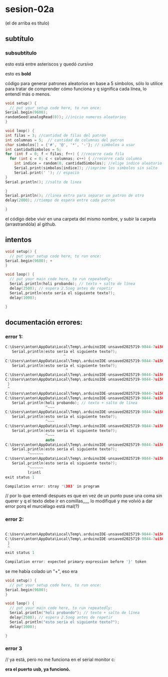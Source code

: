 # sesion-02a

(el de arriba es título)

## subtítulo

### subsubtítulo

esto está entre asteriscos y quedó *cursiva*

esto es **bold**

código para generar patrones aleatorios en base a 5 símbolos, sólo lo utilice para tratar de comprender cómo funciona y q significa cada línea, lo entendí más o menos.

```cpp
void setup() {
  // put your setup code here, to run once:
Serial.begin(9600); 
randomSeed(analogRead(0)); //inicio numeros aleatorios
}

void loop() {
int filas = 3; //cantidad de filas del patron
int columnas = 5;  // cantidad de columnas del patron
char simbolos[] = {'#', '@', '*', '-'}; // simbolos a usar
int cantidadSimbolos = 5;
for (int f = 0; f < filas; f++) { //recorre cada fila
  for (int c = 0; c < columnas; c++) { //recorre cada columna
    int indice = random(0, cantidadSimbolos); //elige indice aleatorio
    Serial.print(simbolos[indice]); //imprime los simbolos sin salto
    Serial.print(' '); // espacio
}
Serial.println(); //salto de linea

}
Serial.println(); //linea extra para separar un patron de otro
delay(2000); //tiempo de espera entre cada patron

}
```

el código debe vivir en una carpeta del mismo nombre, y subir la carpeta (arrastrandóla) al github.

## intentos

```cpp
void setup() {
  // put your setup code here, to run once:
Serial.begin(9600); +
}

void loop() {
  // put your main code here, to run repeatedly:
  Serial.println(holi probando); // texto + salto de línea
  delay(2500); // espera 2.5seg antes de repetir
  Serial,println(esto sería el siguiente texto?);
  delay(1000);

}
```
## documentación errores:

### error 1:
```cpp
C:\Users\anton\AppData\Local\Temp\.arduinoIDE-unsaved2025719-9844-7ui50n.qhxme\sketch_aug19a\sketch_aug19a.ino:10:26: error: stray '\303' in program
   Serial,println(esto sería el siguiente texto?);
                          ^
C:\Users\anton\AppData\Local\Temp\.arduinoIDE-unsaved2025719-9844-7ui50n.qhxme\sketch_aug19a\sketch_aug19a.ino:10:27: error: stray '\255' in program
   Serial,println(esto sería el siguiente texto?);
                           ^
C:\Users\anton\AppData\Local\Temp\.arduinoIDE-unsaved2025719-9844-7ui50n.qhxme\sketch_aug19a\sketch_aug19a.ino: In function 'void setup()':
C:\Users\anton\AppData\Local\Temp\.arduinoIDE-unsaved2025719-9844-7ui50n.qhxme\sketch_aug19a\sketch_aug19a.ino:4:1: error: expected primary-expression before '}' token
 }
 ^
C:\Users\anton\AppData\Local\Temp\.arduinoIDE-unsaved2025719-9844-7ui50n.qhxme\sketch_aug19a\sketch_aug19a.ino: In function 'void loop()':
C:\Users\anton\AppData\Local\Temp\.arduinoIDE-unsaved2025719-9844-7ui50n.qhxme\sketch_aug19a\sketch_aug19a.ino:8:18: error: 'holi' was not declared in this scope
   Serial.println(holi probando); // texto + salto de línea
                  ^~~~
C:\Users\anton\AppData\Local\Temp\.arduinoIDE-unsaved2025719-9844-7ui50n.qhxme\sketch_aug19a\sketch_aug19a.ino:10:18: error: 'esto' was not declared in this scope
   Serial,println(esto sería el siguiente texto?);
                  ^~~~
C:\Users\anton\AppData\Local\Temp\.arduinoIDE-unsaved2025719-9844-7ui50n.qhxme\sketch_aug19a\sketch_aug19a.ino:10:18: note: suggested alternative: 'auto'
   Serial,println(esto sería el siguiente texto?);
                  ^~~~
                  auto
C:\Users\anton\AppData\Local\Temp\.arduinoIDE-unsaved2025719-9844-7ui50n.qhxme\sketch_aug19a\sketch_aug19a.ino:10:10: error: 'println' was not declared in this scope
   Serial,println(esto sería el siguiente texto?);
          ^~~~~~~
C:\Users\anton\AppData\Local\Temp\.arduinoIDE-unsaved2025719-9844-7ui50n.qhxme\sketch_aug19a\sketch_aug19a.ino:10:10: note: suggested alternative: 'lrintl'
   Serial,println(esto sería el siguiente texto?);
          ^~~~~~~
          lrintl
exit status 1

Compilation error: stray '\303' in program
```

// por lo que entendí despues es que en vez de un punto puse una coma sin querer y q el texto debe ir en comillas,,,,, lo modifiqué y me volvió a dar error porq el murciélago está mal(?)

### error 2:

```cpp

C:\Users\anton\AppData\Local\Temp\.arduinoIDE-unsaved2025719-9844-7ui50n.qhxme\sketch_aug19a\sketch_aug19a.ino: In function 'void setup()':
C:\Users\anton\AppData\Local\Temp\.arduinoIDE-unsaved2025719-9844-7ui50n.qhxme\sketch_aug19a\sketch_aug19a.ino:4:1: error: expected primary-expression before '}' token
 }
 ^
exit status 1

Compilation error: expected primary-expression before '}' token
```

se me había colado un "+", eso era

```cpp
void setup() {
  // put your setup code here, to run once:
Serial.begin(9600);
}

void loop() {
  // put your main code here, to run repeatedly:
  Serial.println("holi probando"); // texto + salto de línea
  delay(2500); // espera 2.5seg antes de repetir
  Serial.println("esto sería el siguiente texto?");
  delay(1000);

}
```

### error 3

// ya está, pero no me funciona en el serial monitor c:

**era el puerto usb, ya funcionó.**
